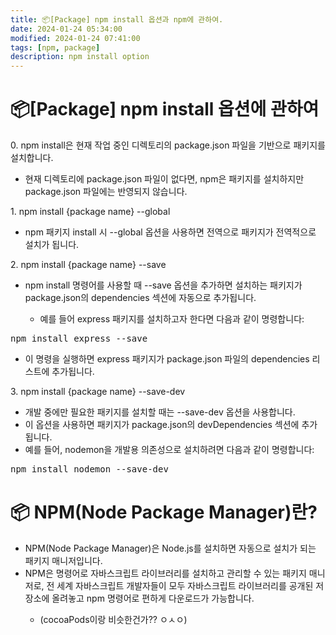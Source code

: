 ```yaml
---
title: 📦[Package] npm install 옵션과 npm에 관하여.
date: 2024-01-24 05:34:00
modified: 2024-01-24 07:41:00
tags: [npm, package]
description: npm install option
---
```


# 📦[Package] npm install 옵션에 관하여
<p>
0. npm install은 현재 작업 중인 디렉토리의 package.json 파일을 기반으로 패키지를 설치합니다.<br>
<ul>
	<li>현재 디렉토리에 package.json 파일이 없다면, npm은 패키지를 설치하지만 package.json 파일에는 반영되지 않습니다.</li>
</ul>
</p>

<p>
1. npm install {package name} --global<br>
<ul>
	<li>npm 패키지 install 시 --global 옵션을 사용하면 전역으로 패키지가 전역적으로 설치가 됩니다.</li>
</ul>
</p>

<p>
2. npm install {package name} --save<br>
<ul>
	<li>
		npm install 명령어를 사용할 때 --save 옵션을 추가하면 설치하는 패키지가 package.json의 dependencies 섹션에 자동으로 추가됩니다.
	</li>
		<ul>
			<li>
				예를 들어 express 패키지를 설치하고자 한다면 다음과 같이 명령합니다:
			</li>
    </ul>
</ul>
<pre>
npm install express --save
</pre>
<ul>
	<li>이 명령을 실행하면 express 패키지가 package.json 파일의 dependencies 리스트에 추가됩니다.</li>
</ul>
</p>

<p>
3. npm install {package name} --save-dev<br>
<ul>
	<li>개발 중에만 필요한 패키지를 설치할 때는 --save-dev 옵션을 사용합니다.</li>
	<li>이 옵션을 사용하면 패키지가 package.json의 devDependencies 섹션에 추가됩니다.</li>
	<li>예를 들어, nodemon을 개발용 의존성으로 설치하려면 다음과 같이 명령합니다:</li>
</ul>
<pre>
npm install nodemon --save-dev
</pre>
</p>

# 📦 NPM(Node Package Manager)란?
<p>
<ul>
	<li>NPM(Node Package Manager)은 Node.js를 설치하면 자동으로 설치가 되는 패키지 매니저입니다.</li>
	<li>NPM은 명령어로 자바스크립트 라이브러리를 설치하고 관리할 수 있는 패키지 매니저로, 전 세계 자바스크립트 개발자들이 모두 자바스크립트 라이브러리를 공개된 저장소에 올려놓고 npm 명령어로 편하게 다운로드가 가능합니다.</li>
			<ul>
				<li>(cocoaPods이랑 비슷한건가?? ㅇㅅㅇ)</li>
			</ul>
</ul>
</p>
